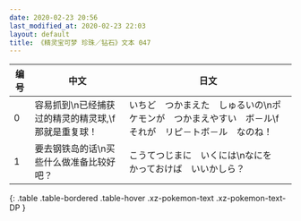 ```yaml
---
date: 2020-02-23 20:56
last_modified_at: 2020-02-23 22:03
layout: default
title: 《精灵宝可梦 珍珠／钻石》文本 047
---
```

| 编号 | 中文 | 日文 |
| ---- | ---- | ---- |
| 0 | 容易抓到\n已经捕获过的精灵的精灵球,\f那就是重复球！ | いちど　つかまえた　しゅるいの\nポケモンが　つかまえやすい　ボ－ル\fそれが　リピ－トボ－ル　なのね！ |
| 1 | 要去钢铁岛的话\n买些什么做准备比较好吧？ | こうてつじまに　いくには\nなにを　かっておけば　いいかしら？ |
{: .table .table-bordered .table-hover .xz-pokemon-text .xz-pokemon-text-DP }